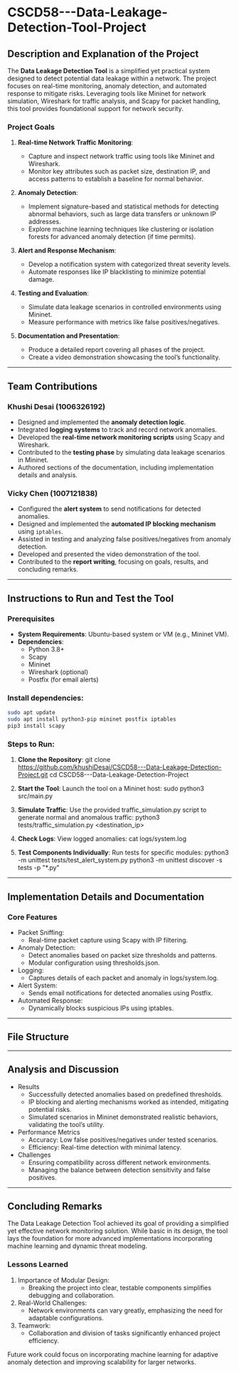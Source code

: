 # **CSCD58---Data-Leakage-Detection-Tool-Project**

## **Description and Explanation of the Project**

The **Data Leakage Detection Tool** is a simplified yet practical system designed to detect potential data leakage within a network. The project focuses on real-time monitoring, anomaly detection, and automated response to mitigate risks. Leveraging tools like Mininet for network simulation, Wireshark for traffic analysis, and Scapy for packet handling, this tool provides foundational support for network security.


### **Project Goals**
1. **Real-time Network Traffic Monitoring**:
   - Capture and inspect network traffic using tools like Mininet and Wireshark.
   - Monitor key attributes such as packet size, destination IP, and access patterns to establish a baseline for normal behavior.
   
2. **Anomaly Detection**:
   - Implement signature-based and statistical methods for detecting abnormal behaviors, such as large data transfers or unknown IP addresses.
   - Explore machine learning techniques like clustering or isolation forests for advanced anomaly detection (if time permits).

3. **Alert and Response Mechanism**:
   - Develop a notification system with categorized threat severity levels.
   - Automate responses like IP blacklisting to minimize potential damage.

4. **Testing and Evaluation**:
   - Simulate data leakage scenarios in controlled environments using Mininet.
   - Measure performance with metrics like false positives/negatives.

5. **Documentation and Presentation**:
   - Produce a detailed report covering all phases of the project.
   - Create a video demonstration showcasing the tool’s functionality.

---

## **Team Contributions**

### **Khushi Desai** (1006326192)
- Designed and implemented the **anomaly detection logic**.
- Integrated **logging systems** to track and record network anomalies.
- Developed the **real-time network monitoring scripts** using Scapy and Wireshark.
- Contributed to the **testing phase** by simulating data leakage scenarios in Mininet.
- Authored sections of the documentation, including implementation details and analysis.

### **Vicky Chen** (1007121838)
- Configured the **alert system** to send notifications for detected anomalies.
- Designed and implemented the **automated IP blocking mechanism** using `iptables`.
- Assisted in testing and analyzing false positives/negatives from anomaly detection.
- Developed and presented the video demonstration of the tool.
- Contributed to the **report writing**, focusing on goals, results, and concluding remarks.

---

## **Instructions to Run and Test the Tool**

### **Prerequisites**
- **System Requirements**: Ubuntu-based system or VM (e.g., Mininet VM).
- **Dependencies**:
  - Python 3.8+
  - Scapy
  - Mininet
  - Wireshark (optional)
  - Postfix (for email alerts)

### **Install dependencies**:
```bash
sudo apt update
sudo apt install python3-pip mininet postfix iptables
pip3 install scapy
```

### **Steps to Run**:
1. **Clone the Repository**:
    git clone https://github.com/khushiDesai/CSCD58---Data-Leakage-Detection-Project.git
    cd CSCD58---Data-Leakage-Detection-Project

2. **Start the Tool**: Launch the tool on a Mininet host:
    sudo python3 src/main.py

3. **Simulate Traffic**: Use the provided traffic_simulation.py script to generate normal and anomalous traffic:
    python3 tests/traffic_simulation.py <destination_ip>

4. **Check Logs**: View logged anomalies:
    cat logs/system.log

5. **Test Components Individually**: Run tests for specific modules:
    python3 -m unittest tests/test_alert_system.py
    python3 -m unittest discover -s tests -p "*.py"

---

## **Implementation Details and Documentation**

### **Core Features**
- Packet Sniffing:
    - Real-time packet capture using Scapy with IP filtering.
- Anomaly Detection:
    - Detect anomalies based on packet size thresholds and patterns.
    - Modular configuration using thresholds.json.
- Logging:
    - Captures details of each packet and anomaly in logs/system.log.
- Alert System:
    - Sends email notifications for detected anomalies using Postfix.
- Automated Response:
    - Dynamically blocks suspicious IPs using iptables.

---

## **File Structure**


---

## **Analysis and Discussion**
- Results
    - Successfully detected anomalies based on predefined thresholds.
    - IP blocking and alerting mechanisms worked as intended, mitigating potential risks.
    - Simulated scenarios in Mininet demonstrated realistic behaviors, validating the tool’s utility.
- Performance Metrics
    - Accuracy: Low false positives/negatives under tested scenarios.
    - Efficiency: Real-time detection with minimal latency.
- Challenges
    - Ensuring compatibility across different network environments.
    - Managing the balance between detection sensitivity and false positives.

---

## **Concluding Remarks**
The Data Leakage Detection Tool achieved its goal of providing a simplified yet effective network monitoring solution. While basic in its design, the tool lays the foundation for more advanced implementations incorporating machine learning and dynamic threat modeling.

### **Lessons Learned**
1. Importance of Modular Design:
    - Breaking the project into clear, testable components simplifies debugging and collaboration.
2. Real-World Challenges:
    - Network environments can vary greatly, emphasizing the need for adaptable configurations.
3. Teamwork:
    - Collaboration and division of tasks significantly enhanced project efficiency.

Future work could focus on incorporating machine learning for adaptive anomaly detection and improving scalability for larger networks.
